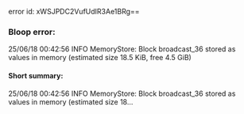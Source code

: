 error id: xWSJPDC2VufUdIR3Ae1BRg==
### Bloop error:

25/06/18 00:42:56 INFO MemoryStore: Block broadcast_36 stored as values in memory (estimated size 18.5 KiB, free 4.5 GiB)
#### Short summary: 

25/06/18 00:42:56 INFO MemoryStore: Block broadcast_36 stored as values in memory (estimated size 18...